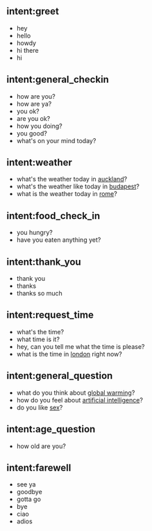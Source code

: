 ## intent:greet
- hey
- hello
- howdy
- hi there
- hi

## intent:general_checkin
- how are you?
- how are ya?
- you ok?
- are you ok?
- how you doing?
- you good?
- what's on your mind today?

## intent:weather
- what's the weather today in [auckland](location)?
- what's the weather like today in [budapest](location)?
- what is the weather today in [rome](location)?

## intent:food_check_in
- you hungry?
- have you eaten anything yet?

## intent:thank_you
- thank you
- thanks
- thanks so much

## intent:request_time
- what's the time?
- what time is it?
- hey, can you tell me what the time is please?
- what is the time in [london](place_name) right now?

## intent:general_question
- what do you think about [global warming](question-focus)?
- how do you feel about [artificial intelligence](question-focus)?
- do you like [sex](question-focus)?

## intent:age_question
- how old are you?

## intent:farewell
- see ya
- goodbye
- gotta go
- bye
- ciao
- adios
